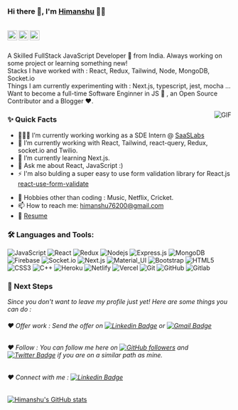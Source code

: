 ### Hi there 👋, I'm [Himanshu](https://github.com/himanshubhardwaz) 👨‍💻

<br/>

<a href="https://www.linkedin.com/in/himanshu-bhardwaz-9b078010b/">
  <img align="left" alt="Himanshu's Linkedin" width="22px" src="https://cdn.jsdelivr.net/npm/simple-icons@v3/icons/linkedin.svg" />
</a>

<a href="https://twitter.com/Himanshu_76200">
  <img align="left" alt="Himanshu Bhardwaz | Twitter" width="22px" src="https://cdn.jsdelivr.net/npm/simple-icons@v3/icons/twitter.svg" />
</a>

<a href="mailto:himanshu76200@gmail.com">
  <img align="left" alt="Himanshu's Email" width="22px" src="https://cdn.jsdelivr.net/npm/simple-icons@v3/icons/gmail.svg" />
</a>


<br />

<br/>

<p>
A Skilled FullStack JavaScript Developer 🚀 from India. Always working on some project or learning something new!
<br/>
Stacks I have worked with : React, Redux, Tailwind, Node, MongoDB, Socket.io
<br/>  
Things I am currently experimenting with : Next.js, typescript, jest, mocha ...
<br/>
Want to become a full-time Software Enginner in JS 💸 , an Open Source Contributor and a Blogger  ❤️.
</p>


  <img align="right" alt="GIF" src="https://media.giphy.com/media/MC6eSuC3yypCU/giphy.gif" />
  
### ✨ Quick Facts

- 👨🏽‍💻 I’m currently working working as a SDE Intern @ [SaaSLabs](https://www.saaslabs.co)
- 🌱 I’m currently working with React, Tailwind, react-query, Redux, socket.io and Twilio.
- 🤔 I’m currently learning Next.js.
- 💬 Ask me about React, JavaScript :)
- ⚡️ I'm also bulding a super easy to use form validation library for React.js [react-use-form-validate](https://www.npmjs.com/package/react-use-form-validate)
<!--- ⚡️ Fun-Fact: I sleep at 6am 🙃. -->
- 🎿 Hobbies other than coding : Music, Netflix, Cricket.
- 📫 How to reach me: himanshu76200@gmail.com
- 📝 [Resume](https://drive.google.com/file/d/1kvqglYfS1IvqIp_df6agzdYigpQwEEI-/view?usp=sharing)

### 🛠️ Languages and Tools:

![JavaScript](https://img.shields.io/badge/-JavaScript-black?style=flat-square&logo=javascript)
![React](https://img.shields.io/badge/-React-black?style=flat-square&logo=react)
![Redux](https://img.shields.io/badge/-Redux-black?style=flat-square&logo=Redux)
![Nodejs](https://img.shields.io/badge/-Nodejs-black?style=flat-square&logo=Node.js)
![Express.js](https://img.shields.io/badge/-Express-black?style=flat-square&logo=expressjs)
![MongoDB](https://img.shields.io/badge/-MongoDB-black?style=flat-square&logo=mongodb)
![Firebase](https://img.shields.io/badge/-Firebase-black?style=flat-square&logo=Firebase)
![Socket.io](https://img.shields.io/badge/-Socket-black?style=flat-square&logo=socket.io)
![Next.js](https://img.shields.io/badge/-Next-black?style=flat-square&logo=Next.js)
![Material_UI](https://img.shields.io/badge/-Material_UI-black?style=flat-square&logo=material-ui)
![Bootstrap](https://img.shields.io/badge/-Bootstrap-black?style=flat-square&logo=bootstrap)
![HTML5](https://img.shields.io/badge/-HTML5-black?style=flat-square&logo=html5&logoColor=white)
![CSS3](https://img.shields.io/badge/-CSS3-black?style=flat-square&logo=css3)
![C++](https://img.shields.io/badge/-C++-black?style=flat-square&logo=c)
![Heroku](https://img.shields.io/badge/-Heroku-black?style=flat-square&logo=heroku)
![Netlify](https://img.shields.io/badge/-Netlify-black?style=flat-square&logo=netlify)
![Vercel](https://img.shields.io/badge/-Vercel-black?style=flat-square&logo=vercel)
![Git](https://img.shields.io/badge/-Git-black?style=flat-square&logo=git)
![GitHub](https://img.shields.io/badge/-GitHub-black?style=flat-square&logo=github)
![Gitlab](https://img.shields.io/badge/-Gitlab-black?style=flat-square&logo=gitlab)



### 👣 Next Steps

_Since you don't want to leave my profile just yet! Here are some things you can do :_


###### ❤️ Offer work : Send the offer on [![Linkedin Badge](https://img.shields.io/badge/-Himanshu_Bhardwaz-blue?style=flat-square&logo=Linkedin&logoColor=white&link=https://www.linkedin.com/in/himanshu-bhardwaz-9b078010b/)](https://www.linkedin.com/in/himanshu-bhardwaz-9b078010b/) or [![Gmail Badge](https://img.shields.io/badge/-himanshu76200@gmail.com-c14438?style=flat-square&logo=Gmail&logoColor=white&link=mailto:himanshu76200@gmail.com)](mailto:himanshu76200@gmail.com)


###### ❤️ Follow : You can follow me here on [![GitHub followers](https://img.shields.io/github/followers/himanshubhardwaz?label=Follow&style=social)](https://github.com/himanshubhardwaz/?tab=follow) and [![Twitter Badge](https://img.shields.io/badge/-@Himanshu_76200-1ca0f1?style=flat-square&labelColor=1ca0f1&logo=twitter&logoColor=white&link=https://twitter.com/Himanshu_76200)](https://twitter.com/Himanshu_76200) if you are on a similar path as mine.


###### ❤️ Connect with me : [![Linkedin Badge](https://img.shields.io/badge/-Himanshu_Bhardwaz-blue?style=flat-square&logo=Linkedin&logoColor=white&link=https://www.linkedin.com/in/himanshubhardwaz/)](https://www.linkedin.com/in/himanshubhardwaz/)

[![Himanshu's GitHub stats](https://github-readme-stats.vercel.app/api?username=himanshubhardwaz)](https://github.com/anuraghazra/github-readme-stats)

